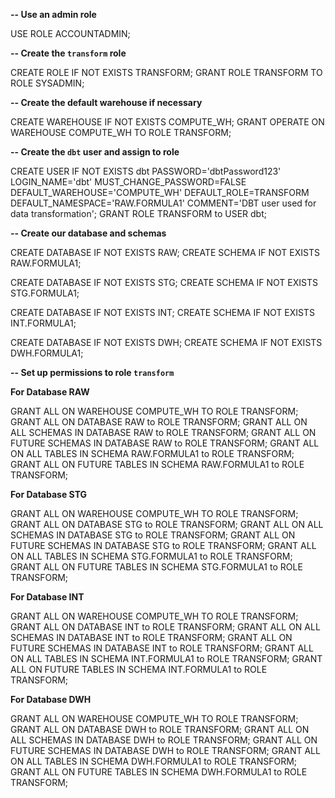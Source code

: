 **-- Use an admin role**

USE ROLE ACCOUNTADMIN;

**-- Create the `transform` role**

CREATE ROLE IF NOT EXISTS TRANSFORM;
GRANT ROLE TRANSFORM TO ROLE SYSADMIN;

**-- Create the default warehouse if necessary**

CREATE WAREHOUSE IF NOT EXISTS COMPUTE_WH;
GRANT OPERATE ON WAREHOUSE COMPUTE_WH TO ROLE TRANSFORM;

**-- Create the `dbt` user and assign to role**

CREATE USER IF NOT EXISTS dbt
  PASSWORD='dbtPassword123'
  LOGIN_NAME='dbt'
  MUST_CHANGE_PASSWORD=FALSE
  DEFAULT_WAREHOUSE='COMPUTE_WH'
  DEFAULT_ROLE=TRANSFORM
  DEFAULT_NAMESPACE='RAW.FORMULA1'
  COMMENT='DBT user used for data transformation';
GRANT ROLE TRANSFORM to USER dbt;

**-- Create our database and schemas**

CREATE DATABASE IF NOT EXISTS RAW;
CREATE SCHEMA IF NOT EXISTS RAW.FORMULA1;

CREATE DATABASE IF NOT EXISTS STG;
CREATE SCHEMA IF NOT EXISTS STG.FORMULA1;

CREATE DATABASE IF NOT EXISTS INT;
CREATE SCHEMA IF NOT EXISTS INT.FORMULA1;

CREATE DATABASE IF NOT EXISTS DWH;
CREATE SCHEMA IF NOT EXISTS DWH.FORMULA1;

**-- Set up permissions to role `transform`**

**For Database RAW**

GRANT ALL ON WAREHOUSE COMPUTE_WH TO ROLE TRANSFORM; 
GRANT ALL ON DATABASE RAW to ROLE TRANSFORM;
GRANT ALL ON ALL SCHEMAS IN DATABASE RAW to ROLE TRANSFORM;
GRANT ALL ON FUTURE SCHEMAS IN DATABASE RAW to ROLE TRANSFORM;
GRANT ALL ON ALL TABLES IN SCHEMA RAW.FORMULA1 to ROLE TRANSFORM;
GRANT ALL ON FUTURE TABLES IN SCHEMA RAW.FORMULA1 to ROLE TRANSFORM;

**For Database STG**

GRANT ALL ON WAREHOUSE COMPUTE_WH TO ROLE TRANSFORM; 
GRANT ALL ON DATABASE STG to ROLE TRANSFORM;
GRANT ALL ON ALL SCHEMAS IN DATABASE STG to ROLE TRANSFORM;
GRANT ALL ON FUTURE SCHEMAS IN DATABASE STG to ROLE TRANSFORM;
GRANT ALL ON ALL TABLES IN SCHEMA STG.FORMULA1 to ROLE TRANSFORM;
GRANT ALL ON FUTURE TABLES IN SCHEMA STG.FORMULA1 to ROLE TRANSFORM;

**For Database INT**

GRANT ALL ON WAREHOUSE COMPUTE_WH TO ROLE TRANSFORM; 
GRANT ALL ON DATABASE INT to ROLE TRANSFORM;
GRANT ALL ON ALL SCHEMAS IN DATABASE INT to ROLE TRANSFORM;
GRANT ALL ON FUTURE SCHEMAS IN DATABASE INT to ROLE TRANSFORM;
GRANT ALL ON ALL TABLES IN SCHEMA INT.FORMULA1 to ROLE TRANSFORM;
GRANT ALL ON FUTURE TABLES IN SCHEMA INT.FORMULA1 to ROLE TRANSFORM;

**For Database DWH**

GRANT ALL ON WAREHOUSE COMPUTE_WH TO ROLE TRANSFORM; 
GRANT ALL ON DATABASE DWH to ROLE TRANSFORM;
GRANT ALL ON ALL SCHEMAS IN DATABASE DWH to ROLE TRANSFORM;
GRANT ALL ON FUTURE SCHEMAS IN DATABASE DWH to ROLE TRANSFORM;
GRANT ALL ON ALL TABLES IN SCHEMA DWH.FORMULA1 to ROLE TRANSFORM;
GRANT ALL ON FUTURE TABLES IN SCHEMA DWH.FORMULA1 to ROLE TRANSFORM;

